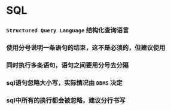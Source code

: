 # SQL

### `Structured Query Language` 结构化查询语言

### 使用分号说明一条语句的结束，这不是必须的，但建议使用

### 同时执行多条语句，语句之间要用分号去分隔

### sql语句忽略大小写，实际情况由 `DBMS` 决定

### sql中所有的换行都会被忽略，建议分行书写
